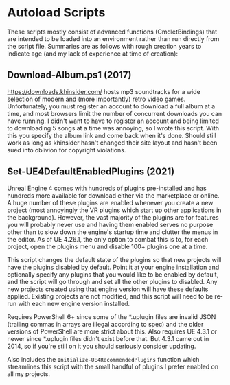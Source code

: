 Autoload Scripts
================
These scripts mostly consist of advanced functions (CmdletBindings) that are intended to be loaded into an environment rather than run directly from the script file. Summaries are as follows with rough creation years to indicate age (and my lack of experience at time of creation):

Download-Album.ps1 (2017)
-------------------------
https://downloads.khinsider.com/ hosts mp3 soundtracks for a wide selection of modern and (more importantly) retro video games. Unfortunately, you must register an account to download a full album at a time, and most browsers limit the number of concurrent downloads you can have running. I didn't want to have to register an account and being limited to downloading 5 songs at a time was annoying, so I wrote this script. With this you specify the album link and come back when it's done. Should still work as long as khinsider hasn't changed their site layout and hasn't been sued into oblivion for copyright violations.

Set-UE4DefaultEnabledPlugins (2021)
-----------------------------------
Unreal Engine 4 comes with hundreds of plugins pre-installed and has hundreds more available for download either via the marketplace or online. A huge number of these plugins are enabled whenever you create a new project (most annoyingly the VR plugins which start up other applications in the background). However, the vast majority of the plugins are for features you will probably never use and having them enabled serves no purpose other than to slow down the engine's startup time and clutter the menus in the editor. As of UE 4.26.1, the only option to combat this is to, for each project, open the plugins menu and disable 100+ plugins one at a time.

This script changes the default state of the plugins so that new projects will have the plugins disabled by default. Point it at your engine installation and optionally specify any plugins that you would like to be enabled by default, and the script will go through and set all the other plugins to disabled. Any new projects created using that engine version will have these defaults applied. Existing projects are not modified, and this script will need to be re-run with each new engine version installed.

Requires PowerShell 6+ since some of the *.uplugin files are invalid JSON (trailing commas in arrays are illegal according to spec) and the older versions of PowerShell are more strict about this. Also requires UE 4.3.1 or newer since *.uplugin files didn't exist before that. But 4.3.1 came out in 2014, so if you're still on it you should seriously consider updating.

Also includes the `Initialize-UE4RecommendedPlugins` function which streamlines this script with the small handful of plugins I prefer enabled on all my projects.